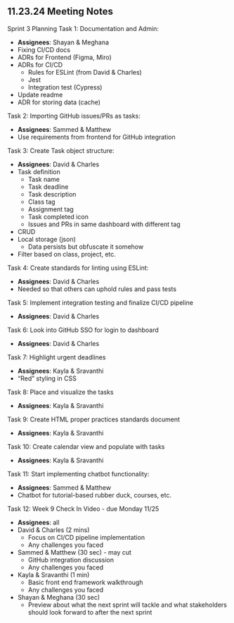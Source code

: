## 11.23.24 Meeting Notes

Sprint 3 Planning
Task 1: Documentation and Admin:
- **Assignees**: Shayan & Meghana
- Fixing CI/CD docs
- ADRs for Frontend (Figma, Miro)
- ADRs for CI/CD
  - Rules for ESLint (from David & Charles)
  - Jest
  - Integration test (Cypress)
- Update readme
- ADR for storing data (cache)

Task 2: Importing GitHub issues/PRs as tasks:
- **Assignees**: Sammed & Matthew
- Use requirements from frontend for GitHub integration

Task 3: Create Task object structure:
- **Assignees**: David & Charles
- Task definition
  - Task name
  - Task deadline
  - Task description
  - Class tag
  - Assignment tag
  - Task completed icon
  - Issues and PRs in same dashboard with different tag
- CRUD
- Local storage (json)
  - Data persists but obfuscate it somehow
- Filter based on class, project, etc.

Task 4: Create standards for linting using ESLint:
  - **Assignees**: David & Charles
  - Needed so that others can uphold rules and pass tests

Task 5: Implement integration testing and finalize CI/CD pipeline
  - **Assignees**: David & Charles

Task 6: Look into GitHub SSO for login to dashboard
  - **Assignees**: David & Charles

Task 7: Highlight urgent deadlines
  - **Assignees**: Kayla & Sravanthi
  - “Red” styling in CSS

Task 8: Place and visualize the tasks
  - **Assignees**: Kayla & Sravanthi

Task 9: Create HTML proper practices standards document
  - **Assignees**: Kayla & Sravanthi

Task 10: Create calendar view and populate with tasks
  - **Assignees**: Kayla & Sravanthi

Task 11: Start implementing chatbot functionality:
  - **Assignees**: Sammed & Matthew
  - Chatbot for tutorial-based rubber duck, courses, etc.

Task 12: Week 9 Check In Video - due Monday 11/25
  - **Assignees**: all
  - David & Charles (2 mins)
    - Focus on CI/CD pipeline implementation
    - Any challenges you faced
  - Sammed & Matthew (30 sec) - may cut
    - GitHub integration discussion
    - Any challenges you faced
  - Kayla & Sravanthi (1 min)
    - Basic front end framework walkthrough
    - Any challenges you faced
  - Shayan & Meghana (30 sec)
    - Preview about what the next sprint will tackle and what stakeholders should look forward to after the next sprint
